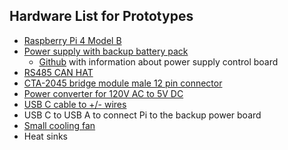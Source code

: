 ## Hardware List for Prototypes
* [Raspberry Pi 4 Model B](https://www.raspberrypi.com/products/raspberry-pi-4-model-b/)
* [Power supply with backup battery pack](https://www.amazon.com/Raspberry-Battery-Standard-10000mAh-Expansion/dp/B07Y213F8S/ref=sr_1_4?keywords=raspberry%2Bpi%2Bbattery%2Bpack&qid=1646715592&sr=8-4&th=1)
  * [Github](https://github.com/rcdrones/UPSPACK_V3/blob/master/README_en.md) with information about power supply control board
* [RS485 CAN HAT](https://www.amazon.com/RS485-CAN-HAT-Long-Distance-Communication/dp/B07VMB1ZKH)
* [CTA-2045 bridge module male 12 pin connector](https://www.mouser.com/ProductDetail/Wurth-Elektronik/64901221122?qs=E2PpAYvlWVsCf6KVDYCXgw%3D%3D)
* [Power converter for 120V AC to 5V DC](https://www.amazon.com/Yosooo-Switched-Switching-Lighting-Electrical/dp/B07CJXZ7JZ)
* [USB C cable to +/- wires](https://www.amazon.com/Type-C-Cable-10inch-22AWG-Pigtail/dp/B09C7SLHFP/ref=asc_df_B09C7SLHFP/?tag=hyprod-20&linkCode=df0&hvadid=546914260534&hvpos=&hvnetw=g&hvrand=4532813605358205294&hvpone=&hvptwo=&hvqmt=&hvdev=c&hvdvcmdl=&hvlocint=&hvlocphy=9032925&hvtargid=pla-1461994339116&psc=1)
* USB C to USB A to connect Pi to the backup power board
* [Small cooling fan](https://www.adafruit.com/product/3368?gclid=CjwKCAjw6dmSBhBkEiwA_W-EoDN1T0H69Os_R-mNTKRYDDXDJYpmSkNqbCpczDDdHRjTIl6QcNaNqxoCeRsQAvD_BwE)
* Heat sinks
